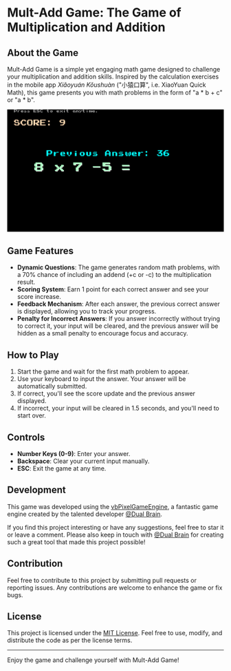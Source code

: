 # Mult-Add Game: The Game of Multiplication and Addition

## About the Game

Mult-Add Game is a simple yet engaging math game designed to challenge your multiplication 
and addition skills. Inspired by the calculation exercises in the mobile app _Xiǎoyuán Kǒushuàn_
("小猿口算", i.e. XiaoYuan Quick Math), this game presents you with math problems in the form of 
"a * b + c" or "a * b".

![](screenshot.png)

## Game Features

- **Dynamic Questions**: The game generates random math problems, with a 70% chance of 
including an addend (+c or -c) to the multiplication result.
- **Scoring System**: Earn 1 point for each correct answer and see your score increase.
- **Feedback Mechanism**: After each answer, the previous correct answer is displayed, 
allowing you to track your progress.
- **Penalty for Incorrect Answers**: If you answer incorrectly without trying to correct
it, your input will be cleared, and the previous answer will be hidden as a small penalty 
to encourage focus and accuracy.

## How to Play

1. Start the game and wait for the first math problem to appear.
2. Use your keyboard to input the answer. Your answer will be automatically submitted.
4. If correct, you'll see the score update and the previous answer displayed.
5. If incorrect, your input will be cleared in 1.5 seconds, and you'll need to start over.

## Controls

- **Number Keys (0-9)**: Enter your answer.
- **Backspace**: Clear your current input manually.
- **ESC**: Exit the game at any time.

## Development

This game was developed using the [vbPixelGameEngine](https://github.com/DualBrain/vbPixelGameEngine), 
a fantastic game engine created by the talented developer [@Dual Brain](https://github.com/DualBrain).

If you find this project interesting or have any suggestions, feel free to star it or leave a 
comment. Please also keep in touch with [@Dual Brain](https://github.com/Dual-Brain) for creating
such a great tool that made this project possible!

## Contribution

Feel free to contribute to this project by submitting pull requests or reporting 
issues. Any contributions are welcome to enhance the game or fix bugs.

## License

This project is licensed under the [MIT License](LICENSE). Feel free to use, modify, 
and distribute the code as per the license terms.

---

Enjoy the game and challenge yourself with Mult-Add Game!